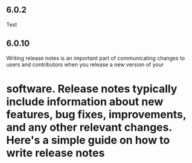 ## 6.0.2
Test
## 6.0.10
Writing release notes is an important part of communicating changes to users and contributors when you release a new version of your 

# software. Release notes typically include information about new features, bug fixes, improvements, and any other relevant changes. Here's a simple guide on how to write release notes
